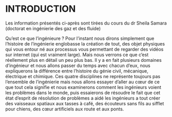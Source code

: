 # INTRODUCTION

Les information présentés ci-après sont tirées du cours du dr Sheila Samara (doctorat en ingénierie des gaz et des fluide)

Qu’est ce que l’ingénieure ? Pour l’instant nous dirons simplement que l’histoire de l’ingénierie englobasse la création de tout, des objet physiques qui vous entour né aux processus vous permettant de regarder des vidéos sur internet (qui est vraiment large). Mais nous verrons ce que c’est réellement plus en détail un peu plus bas. Il y a en fait plusieurs domaines d’ingénieur et nous allons passer du temps avec chacun d’eux, nous expliquerons la différence entre l’histoire du génie civil, mécanique, électrique et chimique. Ces quatre disciplines ne représente toujours pas l’ensemble de l’ingénierie mais nous allons essayer d’aller au cœur de ce que tout cela signifie et nous examinerons comment les ingénieurs voient les problèmes dans le monde, puis essaierons de résoudre le fait que cet état d’esprit de résolution de problèmes a aidé les ingénieurs a tout créer des vaisseaux spatiaux aux tasses à café, des écouteurs sans fils au sifflet pour chiens, des cœur artificiels aux route et aux ponts.
